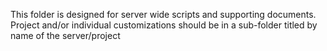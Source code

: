 This folder is designed for server wide scripts and supporting documents. Project and/or individual customizations should be in a sub-folder titled by name of the server/project